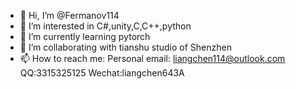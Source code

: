 - 👋 Hi, I’m @Fermanov114
- 👀 I’m interested in C#,unity,C,C++,python
- 🌱 I’m currently learning pytorch
- 💞️ I’m collaborating with tianshu studio of Shenzhen
- 📫 How to reach me: Personal email: liangchen114@outlook.com QQ:3315325125 Wechat:liangchen643A

<!---
Fermanov114/Fermanov114 is a ✨ special ✨ repository because its `README.md` (this file) appears on your GitHub profile.
You can click the Preview link to take a look at your changes.
--->
